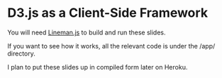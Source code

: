 # D3.js as a Client-Side Framework

You will need [Lineman.js][lineman] to build and run these slides.

If you want to see how it works, all the relevant code is under the /app/ directory.

I plan to put these slides up in compiled form later on Heroku.

[lineman]: http://www.linemanjs.com/
